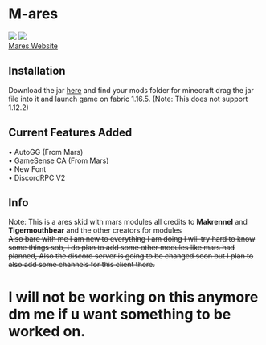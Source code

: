 # M-ares 
![](https://img.shields.io/badge/Skidded-99.9%25-red)
![](https://img.shields.io/badge/Version-0.0.1-red)
\
[Mares Website](https://xjmi.github.io/Mares/)

## Installation
Download the jar [here](https://commingsoon) and find your mods folder for minecraft drag the jar file into it and launch game on fabric 1.16.5. (Note: This does not support 1.12.2)

## Current Features Added
• AutoGG (From Mars) \
• GameSense CA (From Mars) \
• New Font \
• DiscordRPC V2

## Info
Note: This is a ares skid with mars modules all credits to **Makrennel** and **Tigermouthbear** and the other creators for modules
\
~~Also bare with me I am new to everything I  am doing I will try hard to know some things sob, I do plan to add some other modules like mars had planned, Also the discord server is going to be changed soon but I plan to also add some channels for this client there.~~

# I will not be working on this anymore dm me if u want something to be worked on.
